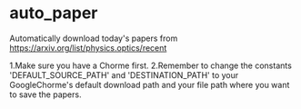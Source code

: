 # auto_paper
Automatically download today's papers from https://arxiv.org/list/physics.optics/recent

1.Make sure you have a Chorme first.
2.Remember to change the constants 'DEFAULT_SOURCE_PATH' and 'DESTINATION_PATH' to your GoogleChorme's default download path and your file path where you want to save the papers.
